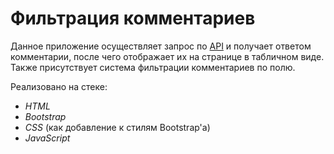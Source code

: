 # Фильтрация комментариев

Данное приложение осуществляет запрос по [API](https://jsonplaceholder.typicode.com/comments) и получает ответом комментарии, после чего отображает их на странице в табличном виде. Также присутствует система фильтрации комментариев по полю.

Реализовано на стеке:   
+ *HTML*
+ *Bootstrap*
+ *CSS* (как добавление к стилям Bootstrap'a)
+ *JavaScript*
